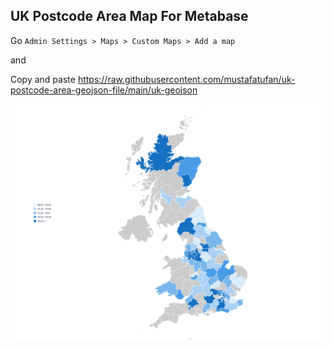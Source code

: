 ## UK Postcode Area Map For Metabase

Go ```Admin Settings > Maps > Custom Maps > Add a map```

and

Copy and paste https://raw.githubusercontent.com/mustafatufan/uk-postcode-area-geojson-file/main/uk-geojson

![alt text](screenshot.png)
